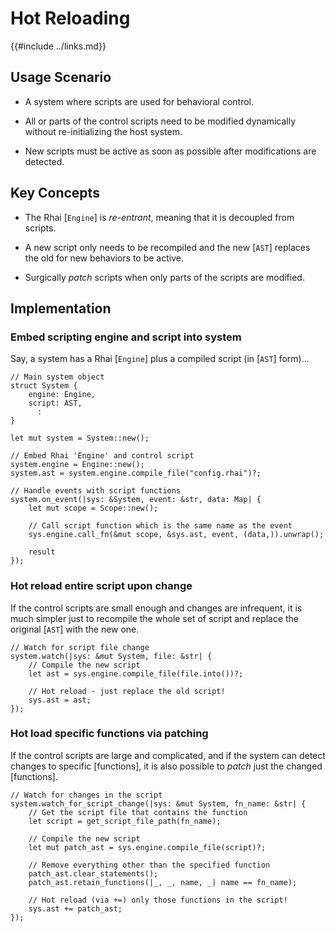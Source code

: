 Hot Reloading
=============

{{#include ../links.md}}


Usage Scenario
--------------

* A system where scripts are used for behavioral control.

* All or parts of the control scripts need to be modified dynamically without re-initializing the host system.

* New scripts must be active as soon as possible after modifications are detected.


Key Concepts
------------

* The Rhai [`Engine`] is _re-entrant_, meaning that it is decoupled from scripts.

* A new script only needs to be recompiled and the new [`AST`] replaces the old for new behaviors to be active.

* Surgically _patch_ scripts when only parts of the scripts are modified.


Implementation
--------------

### Embed scripting engine and script into system

Say, a system has a Rhai [`Engine`] plus a compiled script (in [`AST`] form)...

```rust,no_run
// Main system object
struct System {
    engine: Engine,
    script: AST,
      :
}

let mut system = System::new();

// Embed Rhai 'Engine' and control script
system.engine = Engine::new();
system.ast = system.engine.compile_file("config.rhai")?;

// Handle events with script functions
system.on_event(|sys: &System, event: &str, data: Map| {
    let mut scope = Scope::new();

    // Call script function which is the same name as the event
    sys.engine.call_fn(&mut scope, &sys.ast, event, (data,)).unwrap();

    result
});
```

### Hot reload entire script upon change

If the control scripts are small enough and changes are infrequent, it is much simpler just to
recompile the whole set of script and replace the original [`AST`] with the new one.

```rust,no_run
// Watch for script file change
system.watch(|sys: &mut System, file: &str| {
    // Compile the new script
    let ast = sys.engine.compile_file(file.into())?;

    // Hot reload - just replace the old script!
    sys.ast = ast;
});
```

### Hot load specific functions via patching

If the control scripts are large and complicated, and if the system can detect changes to specific [functions],
it is also possible to _patch_ just the changed [functions].

```rust,no_run
// Watch for changes in the script
system.watch_for_script_change(|sys: &mut System, fn_name: &str| {
    // Get the script file that contains the function
    let script = get_script_file_path(fn_name);

    // Compile the new script
    let mut patch_ast = sys.engine.compile_file(script)?;

    // Remove everything other than the specified function
    patch_ast.clear_statements();
    patch_ast.retain_functions(|_, _, name, _| name == fn_name);

    // Hot reload (via +=) only those functions in the script!
    sys.ast += patch_ast;
});
```
